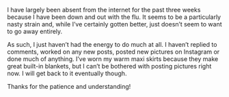 I have largely been absent from the internet for the past three weeks because I have been down and out with the flu. It seems to be a particularly nasty strain and, while I’ve certainly gotten better, just doesn’t seem to want to go away entirely.

As such, I just haven’t had the energy to do much at all. I haven’t replied to comments, worked on any new posts, posted new pictures on Instagram or done much of anything. I’ve worn my warm maxi skirts because they make great built-in blankets, but I can’t be bothered with posting pictures right now. I will get back to it eventually though.

Thanks for the patience and understanding!